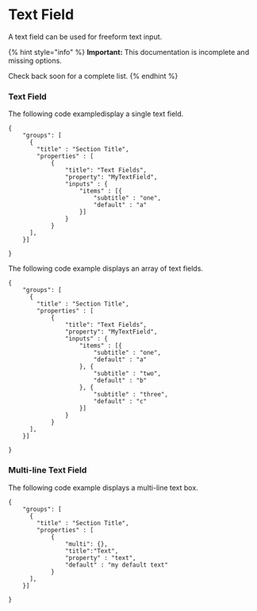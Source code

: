 # Text Field

A text field can be used for freeform text input.

{% hint style="info" %}
**Important:** This documentation is incomplete and missing options.

Check back soon for a complete list.
{% endhint %}



### Text Field

The following code exampledisplay a single text field.

```
{
    "groups": [        
      {
        "title" : "Section Title",
        "properties" : [
            {
                "title": "Text Fields",
                "property": "MyTextField",
                "inputs" : {
                    "items" : [{
                        "subtitle" : "one",
                        "default" : "a"
                    }]
                }
            }
      ],
    }]
    
}
```

The following code example displays an array of text fields.

```
{
    "groups": [        
      {
        "title" : "Section Title",
        "properties" : [
            {
                "title": "Text Fields",
                "property": "MyTextField",
                "inputs" : {
                    "items" : [{
                        "subtitle" : "one",
                        "default" : "a"
                    }, {
                        "subtitle" : "two",
                        "default" : "b"
                    }, {
                        "subtitle" : "three",
                        "default" : "c"
                    }]
                }
            }
      ],
    }]
    
}
```

### Multi-line Text Field

The following code example displays a multi-line text box.

```
{
    "groups": [        
      {
        "title" : "Section Title",
        "properties" : [
            {
                "multi": {},
                "title":"Text",
                "property" : "text",
                "default" : "my default text"
            }
      ],
    }]
    
}
```



